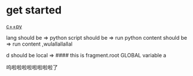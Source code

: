 # get started

<div><a href="/v0.10.0/en/testtab/c++.md">c++</a><a href="/v0.10.0/en/testtab/py.md">py</a></div>

lang should be => python
script should be => run python
content should be => run content ,wulallallallal

d should be local => #### this is fragment.root
GLOBAL variable a

呜啦啦啦啦啦啦啦啦了
